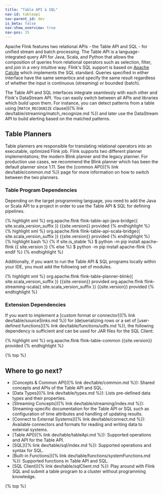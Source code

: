 ```yaml
---
title: "Table API & SQL"
nav-id: tableapi
nav-parent_id: dev
is_beta: false
nav-show_overview: true
nav-pos: 35
---
```

<!--
Licensed to the Apache Software Foundation (ASF) under one
or more contributor license agreements.  See the NOTICE file
distributed with this work for additional information
regarding copyright ownership.  The ASF licenses this file
to you under the Apache License, Version 2.0 (the
"License"); you may not use this file except in compliance
with the License.  You may obtain a copy of the License at

  http://www.apache.org/licenses/LICENSE-2.0

Unless required by applicable law or agreed to in writing,
software distributed under the License is distributed on an
"AS IS" BASIS, WITHOUT WARRANTIES OR CONDITIONS OF ANY
KIND, either express or implied.  See the License for the
specific language governing permissions and limitations
under the License.
-->

Apache Flink features two relational APIs - the Table API and SQL - for unified stream and batch
processing. The Table API is a language-integrated query API for Java, Scala, and Python that
allows the composition of queries from relational operators such as selection, filter, and join in
a very intuitive way. Flink's SQL support is based on [Apache Calcite](https://calcite.apache.org)
which implements the SQL standard. Queries specified in either interface have the same semantics
and specify the same result regardless of whether the input is continuous (streaming) or bounded (batch).

The Table API and SQL interfaces integrate seamlessly with each other and Flink's DataStream API. 
You can easily switch between all APIs and libraries which build upon them.
For instance, you can detect patterns from a table using [`MATCH_RECOGNIZE` clause]({% link dev/table/streaming/match_recognize.md %})
and later use the DataStream API to build alerting based on the matched patterns.

Table Planners
--------------

Table planners are responsible for translating relational operators into an executable, optimized Flink job.
Flink supports two different planner implementations; the modern Blink planner and the legacy planner.
For production use cases, we recommend the Blink planner which has been the default planner since 1.11.
See the [common API]({% link dev/table/common.md %}) page for more information on how to switch between the two planners.

### Table Program Dependencies

Depending on the target programming language, you need to add the Java or Scala API to a project
in order to use the Table API & SQL for defining pipelines.

<div class="codetabs" markdown="1">
<div data-lang="java" markdown="1">
{% highlight xml %}
<dependency>
  <groupId>org.apache.flink</groupId>
  <artifactId>flink-table-api-java-bridge{{ site.scala_version_suffix }}</artifactId>
  <version>{{site.version}}</version>
  <scope>provided</scope>
</dependency>
{% endhighlight %}
</div>
<div data-lang="scala" markdown="1">
{% highlight xml %}
<dependency>
  <groupId>org.apache.flink</groupId>
  <artifactId>flink-table-api-scala-bridge{{ site.scala_version_suffix }}</artifactId>
  <version>{{site.version}}</version>
  <scope>provided</scope>
</dependency>
{% endhighlight %}
</div>
<div data-lang="python">
{% highlight bash %}
{% if site.is_stable %}
$ python -m pip install apache-flink {{ site.version }}
{% else %}
$ python -m pip install apache-flink
{% endif %}
{% endhighlight %}
</div>
</div>

Additionally, if you want to run the Table API & SQL programs locally within your IDE, you must add the
following set of modules.

{% highlight xml %}
<dependency>
  <groupId>org.apache.flink</groupId>
  <artifactId>flink-table-planner-blink{{ site.scala_version_suffix }}</artifactId>
  <version>{{site.version}}</version>
  <scope>provided</scope>
</dependency>
<dependency>
  <groupId>org.apache.flink</groupId>
  <artifactId>flink-streaming-scala{{ site.scala_version_suffix }}</artifactId>
  <version>{{site.version}}</version>
  <scope>provided</scope>
</dependency>
{% endhighlight %}

### Extension Dependencies

If you want to implement a [custom format or connector]({% link dev/table/sourceSinks.md %}) 
for (de)serializing rows or a set of [user-defined functions]({% link dev/table/functions/udfs.md %}),
the following dependency is sufficient and can be used for JAR files for the SQL Client:

{% highlight xml %}
<dependency>
  <groupId>org.apache.flink</groupId>
  <artifactId>flink-table-common</artifactId>
  <version>{{site.version}}</version>
  <scope>provided</scope>
</dependency>
{% endhighlight %}

{% top %}

Where to go next?
-----------------

* [Concepts & Common API]({% link dev/table/common.md %}): Shared concepts and APIs of the Table API and SQL.
* [Data Types]({% link dev/table/types.md %}): Lists pre-defined data types and their properties.
* [Streaming Concepts]({% link dev/table/streaming/index.md %}): Streaming-specific documentation for the Table API or SQL such as configuration of time attributes and handling of updating results.
* [Connect to External Systems]({% link dev/table/connect.md %}): Available connectors and formats for reading and writing data to external systems.
* [Table API]({% link dev/table/tableApi.md %}): Supported operations and API for the Table API.
* [SQL]({% link dev/table/sql/index.md %}): Supported operations and syntax for SQL.
* [Built-in Functions]({% link dev/table/functions/systemFunctions.md %}): Supported functions in Table API and SQL.
* [SQL Client]({% link dev/table/sqlClient.md %}): Play around with Flink SQL and submit a table program to a cluster without programming knowledge.

{% top %}
